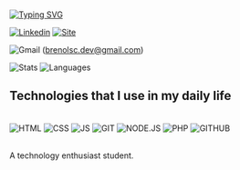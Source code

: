 ###
[![Typing SVG](https://readme-typing-svg.herokuapp.com/?color=00bfbf&size=35&center=true&vCenter=true&width=1000&lines=HI+👋,+WELCOME+TO+MY+PROFILE!+:%29)](https://git.io/typing-svg)

[![Linkedin](https://img.shields.io/badge/LinkedIn-0077B5?style=for-the-badge&logo=linkedin&logoColor=white)](https://www.linkedin.com/in/brenocoutinho/)
[![Site](https://img.shields.io/badge/website-000000?style=for-the-badge&logo=About.me&logoColor=white)](https://brenolsc.github.io/NovoPortfolio/)

![Gmail](https://img.shields.io/badge/Gmail-D14836?style=for-the-badge&logo=gmail&logoColor=white)
(brenolsc.dev@gmail.com)

![Stats](https://github-readme-stats.vercel.app/api?username=brenolsc&show_icons=true&theme=dracula&count_private=true&hide_border=false&include_all_commits=true)
![Languages](https://github-readme-stats.vercel.app/api/top-langs/?username=brenolsc&layout=compact&show_icons=true&hide_border=false&theme=dracula&langs_count=5)

## Technologies that I use in my daily life

<div style="display: inline_block"><br/>
  <img align="center" alt="HTML" src="https://img.shields.io/badge/HTML5-E34F26?style=for-the-badge&logo=html5&logoColor=white" />
  <img align="center" alt="CSS" src="https://img.shields.io/badge/CSS3-1572B6?style=for-the-badge&logo=css3&logoColor=white" />
  <img align="center" alt="JS" src="https://img.shields.io/badge/JavaScript-F7DF1E?style=for-the-badge&logo=javascript&logoColor=black" />
  <img align="center" alt="GIT" src="https://img.shields.io/badge/GIT-E44C30?style=for-the-badge&logo=git&logoColor=white" />
  <img align="center" alt="NODE.JS" src="https://img.shields.io/badge/Node.js-43853D?style=for-the-badge&logo=node.js&logoColor=white" />
  <img align="center" alt="PHP" src="https://img.shields.io/badge/PHP-777BB4?style=for-the-badge&logo=php&logoColor=white" />
  <img align="center" alt="GITHUB" src="https://img.shields.io/badge/GitHub-100000?style=for-the-badge&logo=github&logoColor=white" />
  
  
</div><br/>

A technology enthusiast student.
